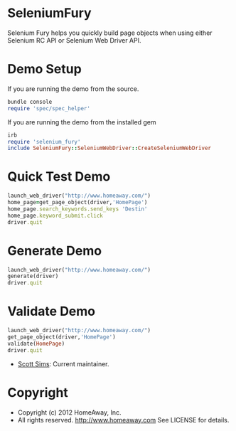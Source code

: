 SeleniumFury
=========
 Selenium Fury helps you quickly build page objects when using either Selenium RC API or Selenium Web Driver API.
 
Demo Setup
=========
If you are running the demo from the source.

```ruby
bundle console
require 'spec/spec_helper'
```

If you are running the demo from the installed gem

```ruby
irb
require 'selenium_fury'
include SeleniumFury::SeleniumWebDriver::CreateSeleniumWebDriver
```

Quick Test Demo
=========
```ruby
launch_web_driver("http://www.homeaway.com/")
home_page=get_page_object(driver,'HomePage')
home_page.search_keywords.send_keys 'Destin'
home_page.keyword_submit.click
driver.quit
```

Generate Demo
=========
```ruby
launch_web_driver("http://www.homeaway.com/")
generate(driver)
driver.quit
```
Validate Demo
=========
```ruby
launch_web_driver("http://www.homeaway.com/")
get_page_object(driver,'HomePage')
validate(HomePage)
driver.quit
```
 * [Scott Sims](http://scottcsims.com/): Current maintainer.

Copyright
=========
* Copyright (c) 2012 HomeAway, Inc.
* All rights reserved.  http://www.homeaway.com
  See LICENSE for details.
  

